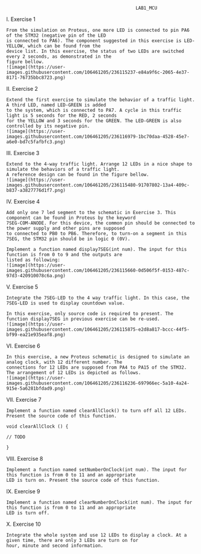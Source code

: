                                                     LAB1_MCU

I. Exercise 1

    From the simulation on Proteus, one more LED is connected to pin PA6 of the STM32 (negative pin of the LED
    is connected to PA6). The component suggested in this exercise is LED-YELLOW, which can be found from the 
    device list. In this exercise, the status of two LEDs are switched every 2 seconds, as demonstrated in the
    figure bellow.
    ![image](https://user-images.githubusercontent.com/106461205/236115237-e84a9f6c-2065-4e37-8171-76735bbc8723.png)

II. Exercise 2
    
    Extend the first exercise to simulate the behavior of a traffic light. A third LED, named LED-GREEN is added
    to the system, which is connected to PA7. A cycle in this traffic light is 5 seconds for the RED, 2 seconds
    for the YELLOW and 3 seconds for the GREEN. The LED-GREEN is also controlled by its negative pin.
    ![image](https://user-images.githubusercontent.com/106461205/236116979-1bc70daa-4528-45e7-a6e0-bd7c5fafbfc3.png)
    
III. Exercise 3

    Extend to the 4-way traffic light. Arrange 12 LEDs in a nice shape to simulate the behaviors of a traffic light.
    A reference design can be found in the figure bellow.
    ![image](https://user-images.githubusercontent.com/106461205/236115480-91707802-13a4-409c-b837-a3827776d1f7.png)

IV. Exercise 4

    Add only one 7 led segment to the schematic in Exercise 3. This component can be found in Proteus by the keyword
    7SEG-COM-ANODE. For this device, the common pin should be connected to the power supply and other pins are supposed
    to connected to PB0 to PB6. Therefore, to turn-on a segment in this 7SEG, the STM32 pin should be in logic 0 (0V).
    
    Implement a function named display7SEG(int num). The input for this function is from 0 to 9 and the outputs are 
    listed as following:
    ![image](https://user-images.githubusercontent.com/106461205/236115660-0d506f5f-0153-487c-97d3-420910078c6a.png)
    
V. Exercise 5

    Integrate the 7SEG-LED to the 4 way traffic light. In this case, the 7SEG-LED is used to display countdown value.
    
    In this exercise, only source code is required to present. The function display7SEG in previous exercise can be re-used.
    ![image](https://user-images.githubusercontent.com/106461205/236115875-e2d8a817-bccc-44f5-bf99-ea21e935eaf8.png)

VI. Exercise 6

    In this exercise, a new Proteus schematic is designed to simulate an analog clock, with 12 different number. The
    connections for 12 LEDs are supposed from PA4 to PA15 of the STM32. The arrangement of 12 LEDs is depicted as follows.
    ![image](https://user-images.githubusercontent.com/106461205/236116236-697966ec-5a10-4a24-915e-5a6281bfdad9.png)

VII. Exercise 7

    Implement a function named clearAllClock() to turn off all 12 LEDs. Present the source code of this function.
    
    void clearAllClock () {
    
    // TODO
    
    }
    
VIII. Exercise 8

    Implement a function named setNumberOnClock(int num). The input for this function is from 0 to 11 and an appropriate
    LED is turn on. Present the source code of this function.
    
IX. Exercise 9 

    Implement a function named clearNumberOnClock(int num). The input for this function is from 0 to 11 and an appropriate
    LED is turn off.
    
X. Exercise 10

    Integrate the whole system and use 12 LEDs to display a clock. At a given time, there are only 3 LEDs are turn on for
    hour, minute and second information.
